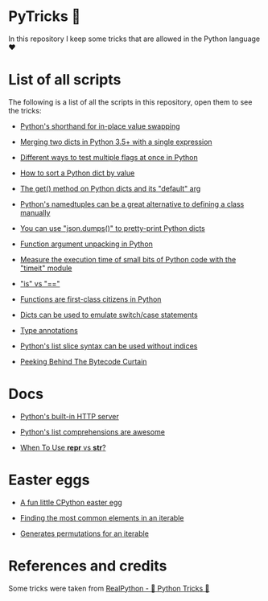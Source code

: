 # PyTricks 🐍

In this repository I keep some tricks that are allowed in the Python language ❤

# List of all scripts
The following is a list of all the scripts in this repository, open them to see the tricks:

- [Python's shorthand for in-place value swapping](scripts/in-place-value-swapping.py)

- [Merging two dicts in Python 3.5+ with a single expression](scripts/mergins-two-dicts-with-a-single-expression.py)

- [Different ways to test multiple flags at once in Python](scripts/different-ways-to-test-multiple-flags-at-once.py)

- [How to sort a Python dict by value](scripts/sort-a-python-dict-by-value.py)

- [The get() method on Python dicts and its "default" arg](scripts/get-method-default-arg.py)

- [Python's namedtuples can be a great alternative to defining a class manually](scripts/namedtuples-alternative-to-defining-a-class-manually.py)

- [You can use "json.dumps()" to pretty-print Python dicts](scripts/json-dumps-to-pretty-print-python-dicts.py)

- [Function argument unpacking in Python](scripts/function-argument-unpacking-in-python.py)

- [Measure the execution time of small bits of Python code with the "timeit" module](scripts/measure-execution-time-small-bits.py)

- ["is" vs "=="](scripts/is-vs-equal-operator.py)

- [Functions are first-class citizens in Python](scripts/functions-are-first-class-citizens.py)

- [Dicts can be used to emulate switch/case statements](scripts/dict-emulate-switch-case.py)


- [Type annotations](scripts/type-annotations.py)

- [Python's list slice syntax can be used without indices](scripts/list-slice-without-indices.py)

- [Peeking Behind The Bytecode Curtain](scripts/peeking-behind-bytecode-curtain.py)

# Docs

- [Python's built-in HTTP server](docs/python-built-in-http-server.md)

- [Python's list comprehensions are awesome](docs/list-comprehensions.md)

- [When To Use __repr__ vs __str__?](docs/__repr__%20vs%20__str__.md)

# Easter eggs

- [A fun little CPython easter egg](easter-eggs/antigravity.md)

- [Finding the most common elements in an iterable](scripts/most-common-elements-in-iterable.py)

- [Generates permutations for an iterable](scripts/generates-permutations.py)


# References and credits
Some tricks were taken from [RealPython - 🐍 Python Tricks 💌](https://realpython.com/python-tricks/)